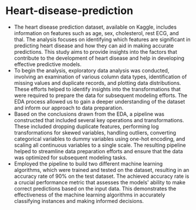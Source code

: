#  Heart-disease-prediction
- The heart disease prediction dataset, available on Kaggle, includes information on features such as age, sex, cholesterol, rest ECG, and thal. The analysis focuses on identifying which features are significant in predicting heart disease and how they can aid in making accurate predictions. This study aims to provide insights into the factors that contribute to the development of heart disease and help in developing effective predictive models.
- To begin the analysis, exploratory data analysis was conducted, involving an examination of various column data types, identification of missing values and duplicate records, and plotting data distributions. These efforts helped to identify insights into the transformations that were required to prepare the data for subsequent modeling efforts. The EDA process allowed us to gain a deeper understanding of the dataset and inform our approach to data preparation.
- Based on the conclusions drawn from the EDA, a pipeline was constructed that included several key operations and transformations. These included dropping duplicate features, performing log transformations for skewed variables, handling outliers, converting categorical variables to dummy variables using one-hot encoding, and scaling all continuous variables to a single scale. The resulting pipeline helped to streamline data preparation efforts and ensure that the data was optimized for subsequent modeling tasks. 
- Employed the pipeline to build two different machine learning algorithms, which were trained and tested on the dataset, resulting in an accuracy rate of 90% on the test dataset. The achieved accuracy rate is a crucial performance metric that assesses the models' ability to make correct predictions based on the input data. This demonstrates the effectiveness of the machine learning algorithms in accurately classifying instances and making informed decisions.
